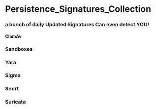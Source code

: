 # Persistence_Signatures_Collection
### a bunch of daily Updated Signatures Can even detect YOU!

#### ClamAv 
###  Sandboxes
###  Yara
###  Sigma
###  Snort
###  Suricata
